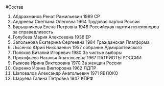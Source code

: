 #Состав
1. Абдрахманов Ренат Рамильевич 1989 СР
2. Андреева Светлана Олеговна 1964 Трудовая партия России
3. Барышникова Елена Петровна 1948 Российская партия пенсионеров за справедливость
4. Голубева Мария Алексеевна 1938 ЕР
5. Запольнова Екатерина Сергеевна 1984 Гражданская Платформа
6. Лысенко Юрий Николаевич 1957 собрание Адмиралтейского
7. Поляков Виталий Игоревич 1980 За чистые выборы
8. Прокофьева Наталья Анатольевна 1967 ПАТРИОТЫ РОССИИ
9. Рыжова Ирина Викторовна 1970 За женщин России
10. Сиренко Ирина Викторовна 1962 ЛДПР
11. Шаповалов Александр Анатольевич 1971 ЯБЛОКО
12. Шаруева Галина Петровна 1947 КПРФ
